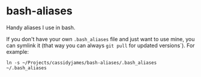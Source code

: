 # bash-aliases
Handy aliases I use in bash.

If you don't have your own `.bash_aliases` file and just want to use mine, you can symlink it (that way you can always `git pull` for updated versions`). For example:

```shell
ln -s ~/Projects/cassidyjames/bash-aliases/.bash_aliases ~/.bash_aliases
```
